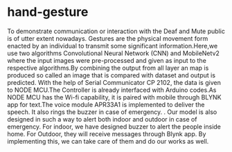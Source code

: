 # hand-gesture
To demonstrate communication or interaction with the Deaf and Mute public is of utter extent nowadays.
Gestures are the physical movement form enacted by an individual to transmit some significant 
information.Here,we use two algorithms Convolutional Neural Network (CNN) and MobileNetv2 where 
the input images were pre-processed and given as input to the respective algorithms.By combining the 
output from all layer an map is produced so called an image that is compared with dataset and output is 
predicted. With the help of Serial Communicator CP 2102, the data is given to NODE MCU.The 
Controller is already interfaced with Arduino codes.As NODE MCU has the Wi-fi capability, it is paired 
with mobile through BLYNK app for text.The voice module APR33A1 is implemented to deliver the 
speech. It also rings the buzzer in case of emergency. . Our model is also designed in such a way to alert 
both indoor and outdoor in case of emergency. For indoor, we have designed buzzer to alert the people 
inside home. For Outdoor, they will receive messages through Blynk app. By implementing this, we can 
take care of them and do our works as well.
